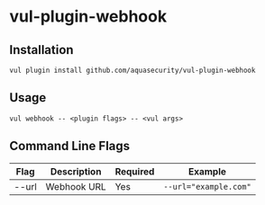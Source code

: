 # vul-plugin-webhook

## Installation
```shell
vul plugin install github.com/aquasecurity/vul-plugin-webhook
```

## Usage
```shell
vul webhook -- <plugin flags> -- <vul args>
```

## Command Line Flags

| Flag  | Description | Required | Example               |
|-------|-------------|----------|-----------------------|
| --url | Webhook URL | Yes      | `--url="example.com"` |
